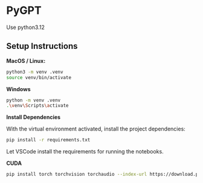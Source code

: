 # PyGPT

Use python3.12

## Setup Instructions

**MacOS / Linux:**

```bash
python3 -m venv .venv
source venv/bin/activate
```

**Windows**

```bash
python -m venv .venv
.\venv\Scripts\activate
```

**Install Dependencies**

With the virtual environment activated, install the project dependencies:

```bash
pip install -r requirements.txt
```

Let VSCode install the requirements for running the notebooks.

**CUDA**
```bash
pip install torch torchvision torchaudio --index-url https://download.pytorch.org/whl/cu121
```